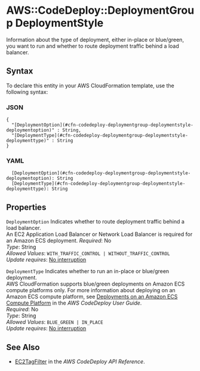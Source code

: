 # AWS::CodeDeploy::DeploymentGroup DeploymentStyle<a name="aws-properties-codedeploy-deploymentgroup-deploymentstyle"></a>

Information about the type of deployment, either in\-place or blue/green, you want to run and whether to route deployment traffic behind a load balancer\.

## Syntax<a name="aws-properties-codedeploy-deploymentgroup-deploymentstyle-syntax"></a>

To declare this entity in your AWS CloudFormation template, use the following syntax:

### JSON<a name="aws-properties-codedeploy-deploymentgroup-deploymentstyle-syntax.json"></a>

```
{
  "[DeploymentOption](#cfn-codedeploy-deploymentgroup-deploymentstyle-deploymentoption)" : String,
  "[DeploymentType](#cfn-codedeploy-deploymentgroup-deploymentstyle-deploymenttype)" : String
}
```

### YAML<a name="aws-properties-codedeploy-deploymentgroup-deploymentstyle-syntax.yaml"></a>

```
  [DeploymentOption](#cfn-codedeploy-deploymentgroup-deploymentstyle-deploymentoption): String
  [DeploymentType](#cfn-codedeploy-deploymentgroup-deploymentstyle-deploymenttype): String
```

## Properties<a name="aws-properties-codedeploy-deploymentgroup-deploymentstyle-properties"></a>

`DeploymentOption`  <a name="cfn-codedeploy-deploymentgroup-deploymentstyle-deploymentoption"></a>
Indicates whether to route deployment traffic behind a load balancer\.  
 An EC2 Application Load Balancer or Network Load Balancer is required for an Amazon ECS deployment\. 
*Required*: No  
*Type*: String  
*Allowed Values*: `WITH_TRAFFIC_CONTROL | WITHOUT_TRAFFIC_CONTROL`  
*Update requires*: [No interruption](https://docs.aws.amazon.com/AWSCloudFormation/latest/UserGuide/using-cfn-updating-stacks-update-behaviors.html#update-no-interrupt)

`DeploymentType`  <a name="cfn-codedeploy-deploymentgroup-deploymentstyle-deploymenttype"></a>
Indicates whether to run an in\-place or blue/green deployment\.  
AWS CloudFormation supports blue/green deployments on Amazon ECS compute platforms only\. For more information about deploying on an Amazon ECS compute platform, see [ Deployments on an Amazon ECS Compute Platform](https://docs.aws.amazon.com/codedeploy/latest/userguide/deployment-steps-ecs.html) in the *AWS CodeDeploy User Guide*\.  
*Required*: No  
*Type*: String  
*Allowed Values*: `BLUE_GREEN | IN_PLACE`  
*Update requires*: [No interruption](https://docs.aws.amazon.com/AWSCloudFormation/latest/UserGuide/using-cfn-updating-stacks-update-behaviors.html#update-no-interrupt)

## See Also<a name="aws-properties-codedeploy-deploymentgroup-deploymentstyle--seealso"></a>
+  [EC2TagFilter](https://docs.aws.amazon.com/codedeploy/latest/APIReference/API_EC2TagFilter.html) in the *AWS CodeDeploy API Reference*\.